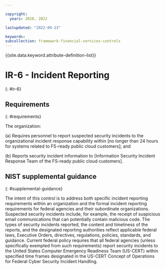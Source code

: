 ```yaml
---

copyright:
  years: 2020, 2022

lastupdated: "2022-09-23"

keywords: 
subcollection: framework-financial-services-controls
---
```


{{site.data.keyword.attribute-definition-list}}

# IR-6 - Incident Reporting
{: #ir-6}

## Requirements
{: #requirements}

The organization:

(a) Requires personnel to report suspected security incidents to the organizational incident response capability within [no longer than 24 hours for systems related to FS-ready public cloud customers]; and

(b) Reports security incident information to [Information Security Incident Response Team of the FS-ready public cloud customers].

## NIST supplemental guidance
{: #supplemental-guidance}

The intent of this control is to address both specific incident reporting requirements within an organization and the formal incident reporting requirements for federal agencies and their subordinate organizations. Suspected security incidents include, for example, the receipt of suspicious email communications that can potentially contain malicious code. The types of security incidents reported, the content and timeliness of the reports, and the designated reporting authorities reflect applicable federal laws, Executive Orders, directives, regulations, policies, standards, and guidance. Current federal policy requires that all federal agencies (unless specifically exempted from such requirements) report security incidents to the United States Computer Emergency Readiness Team (US-CERT) within specified time frames designated in the US-CERT Concept of Operations for Federal Cyber Security Incident Handling.

